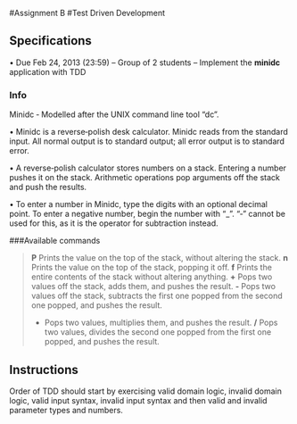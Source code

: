 #Assignment B
#Test Driven Development

## Specifications

• Due Feb 24, 2013 (23:59)
– Group of 2 students
– Implement the **minidc** application with TDD 

### Info

Minidc ‐ Modelled after the UNIX command line tool “dc”.

• Minidc is a reverse‐polish desk calculator.   Minidc reads from the standard input.  All normal output is to standard output; all error output is to standard error.

• A reverse‐polish calculator stores numbers on a stack.  Entering a number pushes it on the stack. Arithmetic operations pop arguments off the stack and push the results.

• To enter a number in Minidc, type the digits with an optional decimal point. To enter a negative number, begin the number with “_”.  “‐” cannot be used for this, as it is the operator for subtraction instead.


###Available commands

> **P** Prints the value on the top of the stack, without altering the stack.
> **n** Prints the value on the top of the stack, popping it off.
> **f** Prints the entire contents of the stack without altering anything.
> **+** Pops two values off the stack, adds them, and pushes the result.
> **‐** Pops two values off the stack, subtracts the first one popped from the second one popped, and pushes the result.
> * Pops two values, multiplies them, and pushes the result.
> **/** Pops two values, divides the second one popped from the first one popped, and pushes the result.


## Instructions

Order of TDD should start by exercising valid domain  logic, invalid domain logic, valid input 
syntax, invalid input syntax and then valid and invalid parameter types and numbers.
